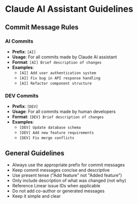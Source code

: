 # Claude AI Assistant Guidelines

## Commit Message Rules

### AI Commits
- **Prefix**: `[AI]` 
- **Usage**: For all commits made by Claude AI assistant
- **Format**: `[AI] Brief description of changes`
- **Examples**:
  - `[AI] Add user authentication system`
  - `[AI] Fix bug in API response handling`
  - `[AI] Refactor component structure`

### DEV Commits  
- **Prefix**: `[DEV]`
- **Usage**: For all commits made by human developers
- **Format**: `[DEV] Brief description of changes`
- **Examples**:
  - `[DEV] Update database schema`
  - `[DEV] Add new feature requirements`
  - `[DEV] Fix merge conflicts`

## General Guidelines

- Always use the appropriate prefix for commit messages
- Keep commit messages concise and descriptive
- Use present tense ("Add feature" not "Added feature")
- Only include description of what was changed (not why)
- Reference Linear issue IDs when applicable
- Do not add co-author or generated messages
- Keep it simple and clear